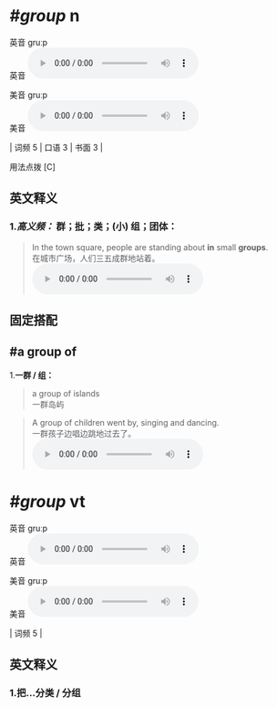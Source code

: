 # ***\#group*** n
英音 ɡruːp  
英音
<audio src="./media/group-B.aac" controls="controls"></audio>

美音 ɡruːp  
美音
<audio src="./media/group.aac" controls="controls"></audio>



| 词频 5 | 口语 3 | 书面 3 |  

用法点拨  [C]

英文释义
---
### 1.*高义频：* **群；批；类；(小) 组；团体：**  

 > In the town square, people are standing about **in** small **groups**.  
 > 在城市广场，人们三五成群地站着。    
<audio src="./media/group-1.aac" controls="controls"></audio>


固定搭配
---
## \#a group of
1.**一群 / 组：**  

 > a group of islands  
 > 一群岛屿    

 > A group of children went by, singing and dancing.  
 > 一群孩子边唱边跳地过去了。    
<audio src="./media/group-2.aac" controls="controls"></audio>


# ***\#group*** vt
英音 ɡruːp  
英音
<audio src="./media/group-B.aac" controls="controls"></audio>

美音 ɡruːp  
美音
<audio src="./media/group.aac" controls="controls"></audio>



| 词频 5 |  

英文释义
---
### 1.**把…分类 / 分组**  



